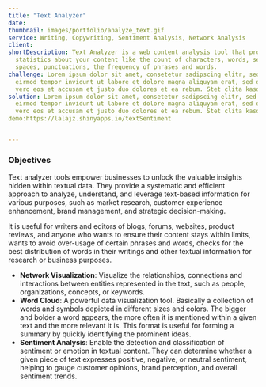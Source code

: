 ```yaml
---
title: "Text Analyzer"
date:
thumbnail: images/portfolio/analyze_text.gif
service: Writing, Copywriting, Sentiment Analysis, Network Analysis
client:
shortDescription: Text Analyzer is a web content analysis tool that provides extensive
  statistics about your content like the count of characters, words, sentences, paragraphs,
  spaces, punctuations, the frequency of phrases and words.
challenge: Lorem ipsum dolor sit amet, consetetur sadipscing elitr, sed diam nonumy
  eirmod tempor invidunt ut labore et dolore magna aliquyam erat, sed diam voluptua
  vero eos et accusam et justo duo dolores et ea rebum. Stet clita kasd gubergren.
solution: Lorem ipsum dolor sit amet, consetetur sadipscing elitr, sed diam nonumy
  eirmod tempor invidunt ut labore et dolore magna aliquyam erat, sed diam voluptua
  vero eos et accusam et justo duo dolores et ea rebum. Stet clita kasd gubergren.
demo:https://lalajz.shinyapps.io/textSentiment


---
```




### Objectives
Text analyzer tools empower businesses to unlock the valuable insights hidden within textual data. They provide a systematic and efficient approach to analyze, understand, and leverage text-based information for various purposes, such as market research, customer experience enhancement, brand management, and strategic decision-making.

It is useful for writers and editors of blogs, forums, websites, product reviews, and anyone who wants to ensure their content stays within limits, wants to avoid over-usage of certain phrases and words, checks for the best distribution of words in their writings and other textual information for research or business purposes.


-  **Network Visualization**: Visualize the relationships, connections and interactions between entities represented in the text, such as people, organizations, concepts, or keywords.
-  **Word Cloud**: A powerful data visualization tool.  Basically a collection of words and symbols depicted in different sizes and colors. The bigger and bolder a word appears, the more often it is mentioned within a given text and the more relevant it is. This format is useful for forming a summary by quickly identifying the prominent ideas.
-  **Sentiment Analysis**: Enable the detection and classification of sentiment or emotion in textual content. They can determine whether a given piece of text expresses positive, negative, or neutral sentiment, helping to gauge customer opinions, brand perception, and overall sentiment trends.

